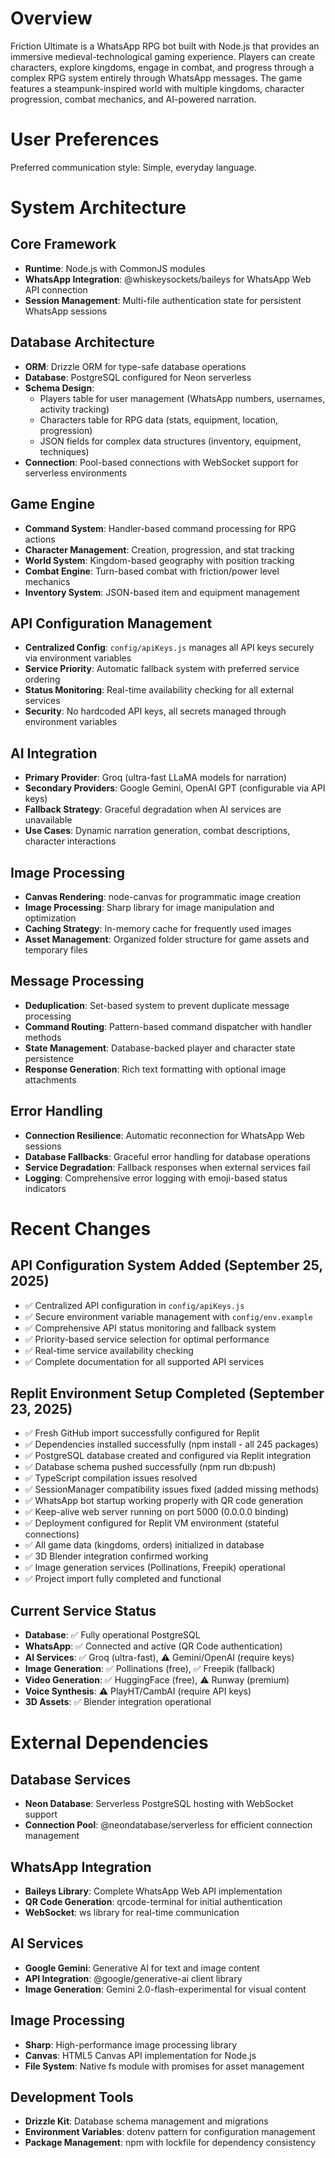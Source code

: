 # Overview

Friction Ultimate is a WhatsApp RPG bot built with Node.js that provides an immersive medieval-technological gaming experience. Players can create characters, explore kingdoms, engage in combat, and progress through a complex RPG system entirely through WhatsApp messages. The game features a steampunk-inspired world with multiple kingdoms, character progression, combat mechanics, and AI-powered narration.

# User Preferences

Preferred communication style: Simple, everyday language.

# System Architecture

## Core Framework
- **Runtime**: Node.js with CommonJS modules
- **WhatsApp Integration**: @whiskeysockets/baileys for WhatsApp Web API connection
- **Session Management**: Multi-file authentication state for persistent WhatsApp sessions

## Database Architecture
- **ORM**: Drizzle ORM for type-safe database operations
- **Database**: PostgreSQL configured for Neon serverless
- **Schema Design**: 
  - Players table for user management (WhatsApp numbers, usernames, activity tracking)
  - Characters table for RPG data (stats, equipment, location, progression)
  - JSON fields for complex data structures (inventory, equipment, techniques)
- **Connection**: Pool-based connections with WebSocket support for serverless environments

## Game Engine
- **Command System**: Handler-based command processing for RPG actions
- **Character Management**: Creation, progression, and stat tracking
- **World System**: Kingdom-based geography with position tracking
- **Combat Engine**: Turn-based combat with friction/power level mechanics
- **Inventory System**: JSON-based item and equipment management

## API Configuration Management
- **Centralized Config**: `config/apiKeys.js` manages all API keys securely via environment variables
- **Service Priority**: Automatic fallback system with preferred service ordering
- **Status Monitoring**: Real-time availability checking for all external services
- **Security**: No hardcoded API keys, all secrets managed through environment variables

## AI Integration
- **Primary Provider**: Groq (ultra-fast LLaMA models for narration)
- **Secondary Providers**: Google Gemini, OpenAI GPT (configurable via API keys)
- **Fallback Strategy**: Graceful degradation when AI services are unavailable
- **Use Cases**: Dynamic narration generation, combat descriptions, character interactions

## Image Processing
- **Canvas Rendering**: node-canvas for programmatic image creation
- **Image Processing**: Sharp library for image manipulation and optimization
- **Caching Strategy**: In-memory cache for frequently used images
- **Asset Management**: Organized folder structure for game assets and temporary files

## Message Processing
- **Deduplication**: Set-based system to prevent duplicate message processing
- **Command Routing**: Pattern-based command dispatcher with handler methods
- **State Management**: Database-backed player and character state persistence
- **Response Generation**: Rich text formatting with optional image attachments

## Error Handling
- **Connection Resilience**: Automatic reconnection for WhatsApp Web sessions
- **Database Fallbacks**: Graceful error handling for database operations
- **Service Degradation**: Fallback responses when external services fail
- **Logging**: Comprehensive error logging with emoji-based status indicators

# Recent Changes

## API Configuration System Added (September 25, 2025)
- ✅ Centralized API configuration in `config/apiKeys.js`
- ✅ Secure environment variable management with `config/env.example`
- ✅ Comprehensive API status monitoring and fallback system
- ✅ Priority-based service selection for optimal performance
- ✅ Real-time service availability checking
- ✅ Complete documentation for all supported API services

## Replit Environment Setup Completed (September 23, 2025)
- ✅ Fresh GitHub import successfully configured for Replit
- ✅ Dependencies installed successfully (npm install - all 245 packages)
- ✅ PostgreSQL database created and configured via Replit integration  
- ✅ Database schema pushed successfully (npm run db:push)
- ✅ TypeScript compilation issues resolved
- ✅ SessionManager compatibility issues fixed (added missing methods)
- ✅ WhatsApp bot startup working properly with QR code generation
- ✅ Keep-alive web server running on port 5000 (0.0.0.0 binding)
- ✅ Deployment configured for Replit VM environment (stateful connections)
- ✅ All game data (kingdoms, orders) initialized in database
- ✅ 3D Blender integration confirmed working
- ✅ Image generation services (Pollinations, Freepik) operational
- ✅ Project import fully completed and functional

## Current Service Status
- **Database**: ✅ Fully operational PostgreSQL
- **WhatsApp**: ✅ Connected and active (QR Code authentication)
- **AI Services**: ✅ Groq (ultra-fast), ⚠️ Gemini/OpenAI (require keys)
- **Image Generation**: ✅ Pollinations (free), ✅ Freepik (fallback)
- **Video Generation**: ✅ HuggingFace (free), ⚠️ Runway (premium)
- **Voice Synthesis**: ⚠️ PlayHT/CambAI (require API keys)
- **3D Assets**: ✅ Blender integration operational

# External Dependencies

## Database Services
- **Neon Database**: Serverless PostgreSQL hosting with WebSocket support
- **Connection Pool**: @neondatabase/serverless for efficient connection management

## WhatsApp Integration
- **Baileys Library**: Complete WhatsApp Web API implementation
- **QR Code Generation**: qrcode-terminal for initial authentication
- **WebSocket**: ws library for real-time communication

## AI Services
- **Google Gemini**: Generative AI for text and image content
- **API Integration**: @google/generative-ai client library
- **Image Generation**: Gemini 2.0-flash-experimental for visual content

## Image Processing
- **Sharp**: High-performance image processing library
- **Canvas**: HTML5 Canvas API implementation for Node.js
- **File System**: Native fs module with promises for asset management

## Development Tools
- **Drizzle Kit**: Database schema management and migrations
- **Environment Variables**: dotenv pattern for configuration management
- **Package Management**: npm with lockfile for dependency consistency